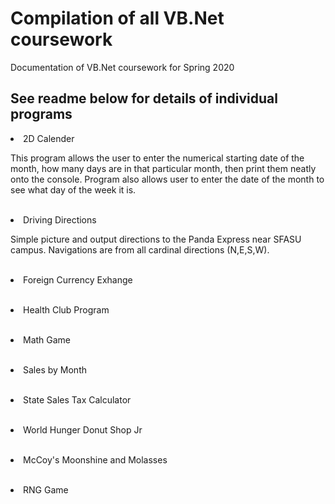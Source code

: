 # Compilation of all VB.Net coursework
Documentation of VB.Net coursework for Spring 2020


## See readme below for details of individual programs 

<li>2D Calender</li>
<p>This program allows the user to enter the numerical starting date of the month, how many days are in that particular month, then print them neatly onto the console. Program also allows user to enter the date of the month to see what day of the week it is.</p>
<br>
<li>Driving Directions</li>
<p>Simple picture and output directions to the Panda Express near SFASU campus. Navigations are from all cardinal directions (N,E,S,W).</p>
<br>
<li>Foreign Currency Exhange</li>
<p></p>
<br>
<li>Health Club Program</li>
<p></p>
<br>
<li>Math Game</li>
<p></p>
<br>
<li>Sales by Month</li>
<p></p>
<br>
<li>State Sales Tax Calculator</li>
<p></p>
<br>
<li>World Hunger Donut Shop Jr</li>
<p></p>
<br>
<li>McCoy's Moonshine and Molasses</li>
<p></p>
<br>
<li>RNG Game</li>
<p></p>
<br>
